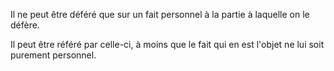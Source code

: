 Il ne peut être déféré que sur un fait personnel à la partie à laquelle on le défère.


Il peut être référé par celle-ci, à moins que le fait qui en est l'objet ne lui soit purement personnel.

